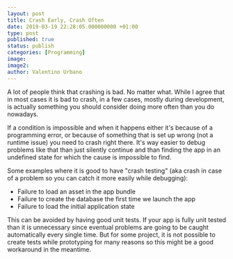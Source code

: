```yaml
---
layout: post
title: Crash Early, Crash Often
date: 2019-03-19 22:28:05.000000000 +01:00
type: post
published: true
status: publish
categories: [Programming]
image:
image2:
author: Valentino Urbano
---
```


A lot of people think that crashing is bad. No matter what. While I agree that in most cases it is bad to crash, in a few cases, mostly during development, is actually something you should consider doing more often than you do nowadays.

If a condition is impossible and when it happens either it's because of a programming error, or because of something that is set up wrong (not a runtime issue) you need to crash right there. It's way easier to debug problems like that than just silently continue and than finding the app in an undefined state for which the cause is impossible to find.

Some examples where it is good to have "crash testing" (aka crash in case of a problem so you can catch it more easily while debugging):

- Failure to load an asset in the app bundle
- Failure to create the database the first time we launch the app
- Failure to load the initial application state

This can be avoided by having good unit tests. If your app is fully unit tested than it is unnecessary since eventual problems are going to be caught automatically every single time. But for some project, it is not possible to create tests while prototyping for many reasons so this might be a good workaround in the meantime.
